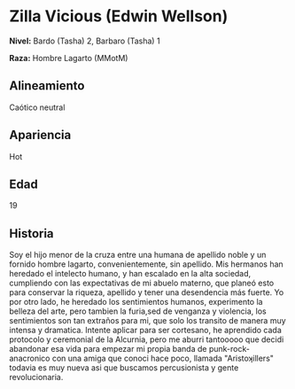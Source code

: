 # Zilla Vicious (Edwin Wellson)

**Nivel:** Bardo (Tasha) 2, Barbaro (Tasha) 1

**Raza:** Hombre Lagarto (MMotM)

## Alineamiento
Caótico neutral

## Apariencia
Hot

## Edad
19

## Historia
Soy el hijo menor de la cruza entre una humana de apellido noble y un fornido hombre lagarto, convenientemente, sin apellido. Mis hermanos han heredado el intelecto humano, y han escalado en la alta sociedad, cumpliendo con las expectativas de mi abuelo materno, que planeó esto para conservar la riqueza, apellido y tener una desendencia más fuerte. Yo por otro lado, he heredado los sentimientos humanos, experimento la belleza del arte, pero tambien la furia,sed de venganza y violencia, los sentimientos son tan extraños para mi, que solo los transito de manera muy intensa y dramatica. 
Intente aplicar para ser cortesano, he aprendido cada protocolo y ceremonial de la Alcurnia, pero me aburri tantooooo que decidi abandonar esa vida para empezar mi propia banda de punk-rock-anacronico con una amiga que conoci hace poco, llamada "Aristoʞillers" todavia es muy nueva asi que buscamos percusionista y gente revolucionaria.

